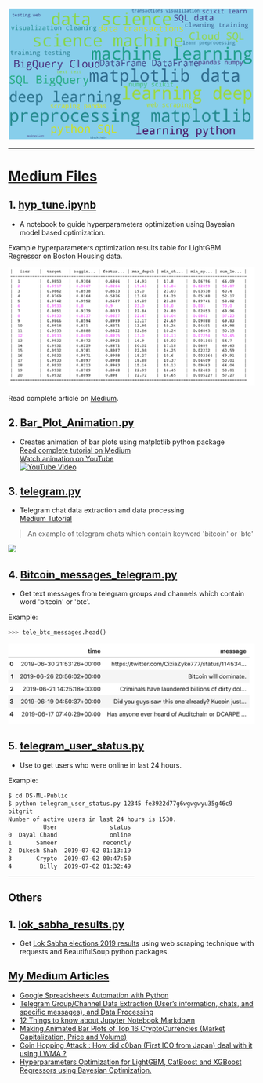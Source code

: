 
<img src="images/wordcloud.png">

---

# [Medium Files](https://github.com/dc-aichara/DS-ML-Public/tree/master/Medium_Files)

## 1. [hyp_tune.ipynb](https://github.com/dc-aichara/DS-ML-Public/blob/master/Medium_Files/hyp_tune.ipynb)

- A notebook to guide hyperparameters optimization using Bayesian model based optimization. 

Example hyperparameters optimization results table for LightGBM Regressor on Boston Housing data. 

<img src="images/hyp_lgbm.png">

Read complete article on [Medium](https://medium.com/analytics-vidhya/hyperparameters-optimization-for-lightgbm-catboost-and-xgboost-regressors-using-bayesian-6e7c495947a9). 

## 2. [Bar_Plot_Animation.py ](https://github.com/dc-aichara/DS-ML-Public/blob/master/Medium_Files/Bar_Plot_Animation.py)
- Creates animation of bar plots using matplotlib python package <br>
[Read complete tutorial on Medium](https://medium.com/@dc.aichara/making-animated-bar-plots-of-top-16-cryptocurrencies-market-capitalization-price-and-volume-7889788af264)<br>
[Watch animation on YouTube](https://www.youtube.com/watch?v=jqSuaRpCnro) <br>
[![YouTube Video](http://img.youtube.com/vi/jqSuaRpCnro/0.jpg)](http://www.youtube.com/watch?v=jqSuaRpCnro)

## 3. [telegram.py](https://github.com/dc-aichara/DS-ML-Public/blob/master/Medium_Files/telegram.py)
- Telegram chat data extraction and data processing <br>
[Medium Tutorial](https://medium.com/@dc.aichara/telegram-channel-data-extraction-users-information-chats-and-specific-messages-and-data-21bb54710fd3)  <br>

> An example of telegram chats which contain keyword 'bitcoin' or 'btc'

<img src='images/Bitcoin_text_ts.png'>


## 4. [Bitcoin_messages_telegram.py](https://github.com/dc-aichara/DS-ML-Public/blob/master/Medium_Files/Bitcoin_messages_telegram.py)
- Get text messages from telegram groups and channels which contain word 'bitcoin' or 'btc'. <br>

Example: 

```python
>>> tele_btc_messages.head()

```
<img src='images/tele_text.png'>

## 5. [telegram_user_status.py](https://github.com/dc-aichara/DS-ML-Public/blob/master/Medium_Files/telegram_user_status.py)
- Use to get users who were online in last 24 hours.

Example: 
```
$ cd DS-ML-Public
$ python telegram_user_status.py 12345 fe3922d77g6wgwgwyu35g46c9 bitgrit
Number of active users in last 24 hours is 1530.
          User               status
0  Dayal Chand               online
1       Sameer             recently
2  Dikesh Shah  2019-07-02 01:13:19
3       Crypto  2019-07-02 00:47:50
4        Billy  2019-07-02 01:32:49

```
*** 

## Others 

## 1. [lok_sabha_results.py](https://github.com/dc-aichara/DS-ML-Public/blob/master/Others/lok_sabha_results.py)
- Get [Lok Sabha elections 2019 results](https://results.eci.gov.in/pc/en/partywise/index.htm) using web scraping technique with requests and BeautifulSoup python packages. 


## [My Medium Articles](https://medium.com/@dcaichara)
-  [Google Spreadsheets Automation with Python](https://medium.com/@dcaichara/play-with-google-spreadsheets-with-python-301dd4ee36eb)
-  [Telegram Group/Channel Data Extraction (User’s information, chats, and specific messages), and Data Processing](https://medium.com/@dcaichara/telegram-channel-data-extraction-users-information-chats-and-specific-messages-and-data-21bb54710fd3)
-  [12 Things to know about Jupyter Notebook Markdown](https://medium.com/@dcaichara/12-things-to-know-about-jupyter-notebook-markdown-3f6cef811707)
-  [Making Animated Bar Plots of Top 16 CryptoCurrencies (Market Capitalization, Price and Volume)](https://medium.com/@dcaichara/telegram-channel-data-extraction-users-information-chats-and-specific-messages-and-data-21bb54710fd3)
-  [Coin Hopping Attack : How did c0ban (First ICO from Japan) deal with it using LWMA ?](https://medium.com/@dcaichara/coin-hopping-attack-how-did-c0ban-first-ico-from-japan-deal-with-it-using-lwma-9facda2f02b6)
-  [Hyperparameters Optimization for LightGBM, CatBoost and XGBoost Regressors using Bayesian Optimization.](https://medium.com/game-of-data/hyperparameters-optimization-for-lightgbm-catboost-and-xgboost-regressors-using-bayesian-6e7c495947a9)
